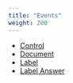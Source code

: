 ```yaml
---
title: "Events"
weight: 200
---
```


- [Control](control/)
- [Document](document/)
- [Label](label/)
- [Label Answer](label-answer/)
